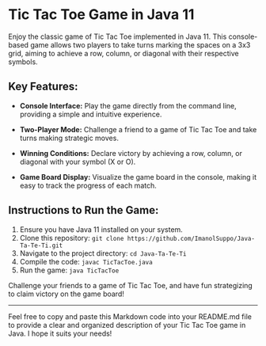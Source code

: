 # Tic Tac Toe Game in Java 11

Enjoy the classic game of Tic Tac Toe implemented in Java 11. This console-based game allows two players to take turns marking the spaces on a 3x3 grid, aiming to achieve a row, column, or diagonal with their respective symbols.

## Key Features:

- **Console Interface:** Play the game directly from the command line, providing a simple and intuitive experience.

- **Two-Player Mode:** Challenge a friend to a game of Tic Tac Toe and take turns making strategic moves.

- **Winning Conditions:** Declare victory by achieving a row, column, or diagonal with your symbol (X or O).

- **Game Board Display:** Visualize the game board in the console, making it easy to track the progress of each match.

## Instructions to Run the Game:

1. Ensure you have Java 11 installed on your system.
2. Clone this repository: `git clone https://github.com/ImanolSuppo/Java-Ta-Te-Ti.git`
3. Navigate to the project directory: `cd Java-Ta-Te-Ti`
4. Compile the code: `javac TicTacToe.java`
5. Run the game: `java TicTacToe`

Challenge your friends to a game of Tic Tac Toe, and have fun strategizing to claim victory on the game board!

---

Feel free to copy and paste this Markdown code into your README.md file to provide a clear and organized description of your Tic Tac Toe game in Java. I hope it suits your needs!
